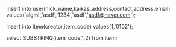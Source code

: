 insert into user(nick_name,kaikas_address,contact,address,email) values('algml','asdf','1234','asdf','asdf@naver.com');

insert into item(creator,item_code) values(1,'0102');



select SUBSTRING(item_code,1,2) from item;